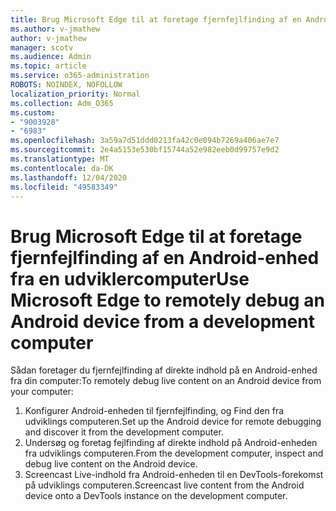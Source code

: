 ```yaml
---
title: Brug Microsoft Edge til at foretage fjernfejlfinding af en Android-enhed fra en udviklercomputer
ms.author: v-jmathew
author: v-jmathew
manager: scotv
ms.audience: Admin
ms.topic: article
ms.service: o365-administration
ROBOTS: NOINDEX, NOFOLLOW
localization_priority: Normal
ms.collection: Adm_O365
ms.custom:
- "9003928"
- "6983"
ms.openlocfilehash: 3a59a7d51ddd0213fa42c0e094b7269a406ae7e7
ms.sourcegitcommit: 2e4a5153e530bf15744a52e982eeb0d99757e9d2
ms.translationtype: MT
ms.contentlocale: da-DK
ms.lasthandoff: 12/04/2020
ms.locfileid: "49583349"
---
```

# <a name="use-microsoft-edge-to-remotely-debug-an-android-device-from-a-development-computer"></a><span data-ttu-id="25bad-102">Brug Microsoft Edge til at foretage fjernfejlfinding af en Android-enhed fra en udviklercomputer</span><span class="sxs-lookup"><span data-stu-id="25bad-102">Use Microsoft Edge to remotely debug an Android device from a development computer</span></span>

<span data-ttu-id="25bad-103">Sådan foretager du fjernfejlfinding af direkte indhold på en Android-enhed fra din computer:</span><span class="sxs-lookup"><span data-stu-id="25bad-103">To remotely debug live content on an Android device from your computer:</span></span>

1. <span data-ttu-id="25bad-104">Konfigurer Android-enheden til fjernfejlfinding, og Find den fra udviklings computeren.</span><span class="sxs-lookup"><span data-stu-id="25bad-104">Set up the Android device for remote debugging and discover it from the development computer.</span></span>
2. <span data-ttu-id="25bad-105">Undersøg og foretag fejlfinding af direkte indhold på Android-enheden fra udviklings computeren.</span><span class="sxs-lookup"><span data-stu-id="25bad-105">From the development computer, inspect and debug live content on the Android device.</span></span>
3. <span data-ttu-id="25bad-106">Screencast Live-indhold fra Android-enheden til en DevTools-forekomst på udviklings computeren.</span><span class="sxs-lookup"><span data-stu-id="25bad-106">Screencast live content from the Android device onto a DevTools instance on the development computer.</span></span>
